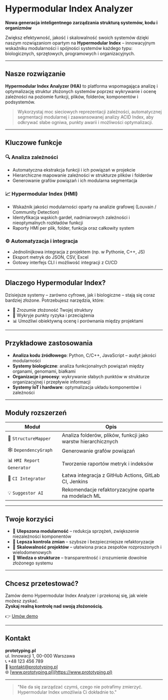 # Hypermodular Index Analyzer  
**Nowa generacja inteligentnego zarządzania strukturą systemów, kodu i organizmów**

Zwiększ efektywność, jakość i skalowalność swoich systemów dzięki naszym rozwiązaniom opartym na **Hypermodular Index** – innowacyjnym wskaźniku modularności i spójności systemów każdego typu: biologicznych, sprzętowych, programowych i organizacyjnych.

---

## Nasze rozwiązanie

**Hypermodular Index Analyzer (HIA)** to platforma wspomagająca analizę i optymalizację struktur złożonych systemów poprzez wykrywanie i ocenę zależności na poziomie funkcji, plików, folderów, komponentów i podsystemów. 

> Wykorzystaj moc sieciowych reprezentacji zależności, automatycznej segmentacji modularnej i zaawansowanej analizy ACID Index, aby odkrywać słabe ogniwa, punkty awarii i możliwości optymalizacji.

---

## Kluczowe funkcje

### 🔍 Analiza zależności
- Automatyczna ekstrakcja funkcji i ich powiązań w projekcie
- Hierarchiczne mapowanie zależności w strukturze plików i folderów
- Generowanie grafów powiązań i ich modularna segmentacja

### 📈 Hypermodular Index (HMI)
- Wskaźnik jakości modularności oparty na analizie grafowej (Louvain / Community Detection)
- Identyfikacja wąskich gardeł, nadmiarowych zależności i nieoptymalnych rozkładów funkcji
- Raporty HMI per plik, folder, funkcja oraz całkowity system

### ⚙️ Automatyzacja i integracja
- Jednolinijkowa integracja z projektem (np. w Pythonie, C++, JS)
- Eksport metryk do JSON, CSV, Excel
- Gotowy interfejs CLI i możliwość integracji z CI/CD

---

## Dlaczego Hypermodular Index?

Dzisiejsze systemy – zarówno cyfrowe, jak i biologiczne – stają się coraz bardziej złożone. Potrzebujesz narzędzia, które:

- 🧠 Zrozumie złożoność Twojej struktury
- 🔄 Wykryje punkty ryzyka i przeciążenia
- 📊 Umożliwi obiektywną ocenę i porównania między projektami

---

## Przykładowe zastosowania

- **Analiza kodu źródłowego**: Python, C/C++, JavaScript – audyt jakości modularności
- **Systemy biologiczne**: analiza funkcjonalnych powiązań między organami, genomami, białkami
- **Organizacje i procesy**: wykrywanie słabych punktów w strukturze organizacyjnej i przepływie informacji
- **Systemy IoT i hardware**: optymalizacja układu komponentów i zależności

---

## Moduły rozszerzeń

| Moduł                      | Opis                                                                 |
|---------------------------|----------------------------------------------------------------------|
| 🧱 `StructureMapper`       | Analiza folderów, plików, funkcji jako warstw hierarchicznych        |
| 🕸 `DependencyGraph`       | Generowanie grafów powiązań                                          |
| 📊 `HMI Report Generator`  | Tworzenie raportów metryk i indeksów                                |
| 🔁 `CI Integrator`         | Łatwa integracja z GitHub Actions, GitLab CI, Jenkins               |
| 💡 `Suggestor AI`          | Rekomendacje refaktoryzacyjne oparte na modelach ML                 |

---

## Twoje korzyści

- 🧩 **Ulepszona modularność** – redukcja sprzężeń, zwiększenie niezależności komponentów
- 🔐 **Lepsza kontrola zmian** – szybsze i bezpieczniejsze refaktoryzacje
- 🚀 **Skalowalność projektów** – ułatwiona praca zespołów rozproszonych i wielodomenowych
- 🧠 **Wiedza o strukturze** – transparentność i zrozumienie dowolnie złożonego systemu

---

## Chcesz przetestować?

Zamów demo Hypermodular Index Analyzer i przekonaj się, jak wiele możesz zyskać.  
**Zyskaj realną kontrolę nad swoją złożonością.**

👉 [Umów demo](mailto:kontakt@prototyping.pl?subject=Demo%20HMI%20Analyzer)

---

## Kontakt

**prototyping.pl**  
ul. Innowacji 1, 00-000 Warszawa  
📞 +48 123 456 789  
📧 kontakt@prototyping.pl  
🌐 [www.prototyping.pl](https://www.prototyping.pl)

---

> "Nie da się zarządzać czymś, czego nie potrafimy zmierzyć.  
> Hypermodular Index umożliwia Ci dokładnie to."
